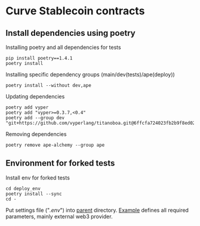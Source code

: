 # Curve Stablecoin contracts

## Install dependencies using poetry

Installing poetry and all dependencies for tests

```shell
pip install poetry==1.4.1
poetry install
```

Installing specific dependency groups (main/dev(tests)/ape(deploy))

```shell
poetry install --without dev,ape
```

Updating dependencies

```shell
poetry add vyper
poetry add "vyper>=0.3.7,<0.4"
poetry add --group dev "git+https://github.com/vyperlang/titanoboa.git@6ffcfa724023fb2b9f8ed02221c8bcbf4511712c"
```

Removing dependencies

```shell
poetry remove ape-alchemy --group ape
```

## Environment for forked tests

Install env for forked tests

```shell
cd deploy_env
poetry install --sync
cd -
```

Put settings file ("_.env_") into [parent](.) directory.
[Example](./.env-example) defines all required parameters, mainly
external web3 provider.
